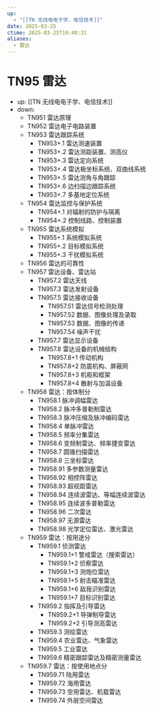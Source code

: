 ```yaml
---
up:
  - "[[TN 无线电电子学、电信技术]]"
date: 2025-03-25
ctime: 2025-03-25T10:40:31
aliases:
  - 雷达
---
```


# TN95 雷达

- up: [[TN 无线电电子学、电信技术]]
- down:	
	- TN951 雷达原理
	- TN952 雷达电子电路装置
	- TN953 雷达跟踪系统
		- TN953+.1 雷达测速装置
		- TN953+.2 雷达测距装置、测高仪
		- TN953+.3 雷达定向系统
		- TN953+.4 雷达极坐标系统、双曲线系统
		- TN953+.5 雷达测角与角跟踪
		- TN953+.6 边扫描边跟踪系统
		- TN953+.7 多基地定位系统
	- TN954 雷达监控与保护系统
		- TN954+.1 对辐射的防护与隔离
		- TN954+.2 控制线路、控制装置
	- TN955 雷达系统模拟
		- TN955+.1 系统模拟系统
		- TN955+.2 目标模拟系统
		- TN955+.3 干扰模拟系统
	- TN956 雷达的可靠性
	- TN957 雷达设备、雷达站
		- TN957.2 雷达天线
		- TN957.3 雷达发射设备
		- TN957.5 雷达接收设备
			- TN957.51 雷达信号检测处理
			- TN957.52 数据、图像处理及录取
			- TN957.53 数据、图像的传递
			- TN957.54 噪声干扰
		- TN957.7 雷达显示设备
		- TN957.8 雷达设备的机械结构
			- TN957.8+1 传动机构
			- TN957.8+2 防震机构、屏蔽网
			- TN957.8+3 机柜和框架
			- TN957.8+4 散射与加温设备
	- TN958 雷达：按体制分
		- TN958.1 脉冲调幅雷达
		- TN958.2 脉冲多普勒制雷达
		- TN958.3 脉冲压缩及脉冲编码雷达
		- TN958.4 单脉冲雷达
		- TN958.5 频率分集雷达
		- TN958.6 变频制雷达、频率捷变雷达
		- TN958.7 圆锥扫描雷达
		- TN958.8 三坐标雷达
		- TN958.91 多参数测量雷达
		- TN958.92 相控阵雷达
		- TN958.93 超视距雷达
		- TN958.94 连续波雷达、等幅连续波雷达
		- TN958.95 连续波多普勒雷达
		- TN958.96 二次雷达
		- TN958.97 无源雷达
		- TN958.98 光学定位雷达、激光雷达
	- TN959 雷达：按用途分
		- TN959.1 侦测雷达
			- TN959.1+1 警戒雷达（搜索雷达）
			- TN959.1+2 侦察雷达
			- TN959.1+3 测炮位雷达
			- TN959.1+5 射击瞄准雷达
			- TN959.1+6 敌我识别雷达
			- TN959.1+7 目标识别雷达
		- TN959.2 指挥及引导雷达
			- TN959.2+1 导弹制导雷达
			- TN959.2+2 引导测高雷达
		- TN959.3 测绘雷达
		- TN959.4 农业雷达、气象雷达
		- TN959.5 工业雷达
		- TN959.6 精密跟踪雷达及精密测量雷达
	- TN959.7 雷达：按使用地点分
		- TN959.71 陆用雷达
		- TN959.72 海用雷达
		- TN959.73 空用雷达、机载雷达
		- TN959.74 外层空间雷达
		
